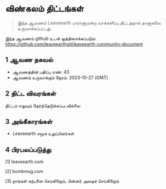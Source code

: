 # விண்கலம் திட்டங்கள்

>இந்த ஆவணம் Leaveearth பாராளுமன்ற வாக்களிப்பு திட்டத்தால் தானாகவே உருவாக்கப்பட்டது.

இந்த ஆவணம் github உடன் ஒத்திசைக்கப்படும்: https://github.com/leaveearthgit/leaveearth-community-document

## 1 ஆவண தகவல்

- ஆவணத்தின் பதிப்பு எண்: 43
- ஆவணம் உருவாக்கும் நேரம்: 2023-10-27 (GMT)

## 2 திட்ட விவரங்கள்

திட்டம் எதுவும் தேர்ந்தெடுக்கப்படவில்லை

## 3 அங்கீகாரங்கள்
* Leaveearth சமூக உறுப்பினர்கள்

## 4 பிரபலப்படுத்து
[1] leaveearth.com

[2] bombmsg.com

[3] நாங்கள் கற்பனை செய்கிறோம், பின்னர் அதைச் செய்கிறோம்
